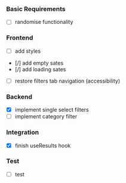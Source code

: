 ### Basic Requirements
-   [ ] randomise functionality

### Frontend
-   [ ] add styles
-   [/] add empty sates
-   [/] add loading sates
-   [ ] restore filters tab navigation (accessibility)

### Backend
-   [x] implement single select filters
-   [ ] implement category filter

### Integration
-   [x] finish useResults hook

### Test
-   [ ] test
